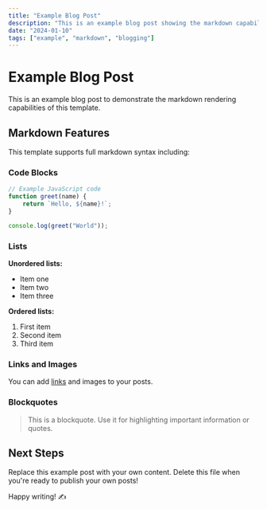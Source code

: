 ```yaml
---
title: "Example Blog Post"
description: "This is an example blog post showing the markdown capabilities"
date: "2024-01-10"
tags: ["example", "markdown", "blogging"]
---
```


# Example Blog Post

This is an example blog post to demonstrate the markdown rendering capabilities of this template.

## Markdown Features

This template supports full markdown syntax including:

### Code Blocks

```js
// Example JavaScript code
function greet(name) {
    return `Hello, ${name}!`;
}

console.log(greet("World"));
```

### Lists

**Unordered lists:**

- Item one
- Item two
- Item three

**Ordered lists:**

1. First item
2. Second item
3. Third item

### Links and Images

You can add [links](https://nuxt.com) and images to your posts.

### Blockquotes

> This is a blockquote. Use it for highlighting important information or quotes.

## Next Steps

Replace this example post with your own content. Delete this file when you're ready to publish your own posts!

Happy writing! ✍️
